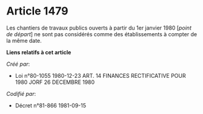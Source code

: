 # Article 1479

Les chantiers de travaux publics ouverts à partir du 1er janvier 1980 [*point de départ*] ne sont pas considérés comme des
établissements à compter de la même date.

**Liens relatifs à cet article**

_Créé par_:

  - Loi n°80-1055 1980-12-23 ART. 14 FINANCES RECTIFICATIVE POUR 1980 JORF 26 DECEMBRE 1980

_Codifié par_:

  - Décret n°81-866 1981-09-15
